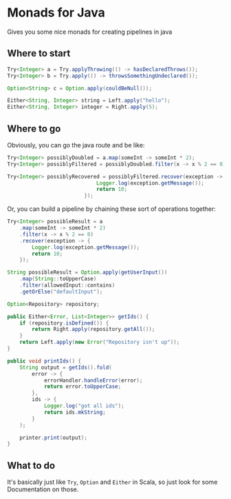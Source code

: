 # Monads for Java

Gives you some nice monads for creating pipelines in java

## Where to start
```java
Try<Integer> a = Try.applyThrowing(() -> hasDeclaredThrows());
Try<Integer> b = Try.apply(() -> throwsSomethingUndeclared());

Option<String> c = Option.apply(couldBeNull());

Either<String, Integer> string = Left.apply("hello");
Either<String, Integer> integer = Right.apply(5);
```

## Where to go

Obviously, you can go the java route and be like:
```java
Try<Integer> possiblyDoubled = a.map(someInt -> someInt * 2);
Try<Integer> possiblyFiltered = possiblyDoubled.filter(x -> x % 2 == 0);

Try<Integer> possiblyRecovered = possiblyFiltered.recover(exception -> {
                             Logger.log(exception.getMessage());
                             return 10;
                         });
```

Or, you can build a pipeline by chaining these sort of operations together:
```java
Try<Integer> possibleResult = a
    .map(someInt -> someInt * 2)
    .filter(x -> x % 2 == 0)
    .recover(exception -> {
        Logger.log(exception.getMessage());
        return 10;
    });
```

```java
String possibleResult = Option.apply(getUserInput())
    .map(String::toUpperCase)
    .filter(allowedInput::contains)
    .getOrElse("defaultInput");
```

```java
Option<Repository> repository;

public Either<Error, List<Integer>> getIds() {
    if (repository.isDefined()) {
        return Right.apply(repository.getAll());   
    }
    return Left.apply(new Error("Repository isn't up"));
}

public void printIds() {
    String output = getIds().fold(
        error -> {
            errorHandler.handleError(error);
            return error.toUpperCase;
        },
        ids -> {
            Logger.log("got all ids");
            return ids.mkString;
        }
    );

    printer.print(output);
}
```

## What to do
It's basically just like `Try`, `Option` and `Either` in Scala, so just look for some Documentation on those.
